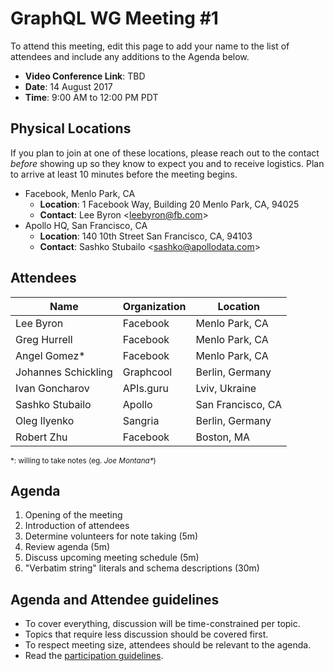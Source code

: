 # GraphQL WG Meeting #1

To attend this meeting, edit this page to add your name to the list of attendees
and include any additions to the Agenda below.

- **Video Conference Link**: TBD
- **Date**: 14 August 2017
- **Time**: 9:00 AM to 12:00 PM PDT

## Physical Locations

If you plan to join at one of these locations, please reach out to the contact
*before* showing up so they know to expect you and to receive logistics. Plan to
arrive at least 10 minutes before the meeting begins.

- Facebook, Menlo Park, CA
  - **Location**:
    1 Facebook Way, Building 20
    Menlo Park, CA, 94025
  - **Contact**: Lee Byron \<leebyron@fb.com>
- Apollo HQ, San Francisco, CA
  - **Location**:
    140 10th Street
    San Francisco, CA, 94103
  - **Contact**: Sashko Stubailo \<sashko@apollodata.com>

## Attendees

Name          | Organization  | Location
------------- | ------------- | -------------
Lee Byron     | Facebook      | Menlo Park, CA
Greg Hurrell  | Facebook      | Menlo Park, CA
Angel Gomez\* | Facebook      | Menlo Park, CA
Johannes Schickling  | Graphcool      | Berlin, Germany
Ivan Goncharov| APIs.guru     | Lviv, Ukraine
Sashko Stubailo  | Apollo   | San Francisco, CA
Oleg Ilyenko  | Sangria | Berlin, Germany
Robert Zhu    | Facebook      | Boston, MA

<small>\*: willing to take notes (eg. <em>Joe Montana*</em>)</small>

## Agenda

1. Opening of the meeting
1. Introduction of attendees
1. Determine volunteers for note taking (5m)
1. Review agenda (5m)
1. Discuss upcoming meeting schedule (5m)
1. "Verbatim string" literals and schema descriptions (30m)

## Agenda and Attendee guidelines

- To cover everything, discussion will be time-constrained per topic.
- Topics that require less discussion should be covered first.
- To respect meeting size, attendees should be relevant to the agenda.
- Read the [participation guidelines](../README.md#participation-guidelines).
